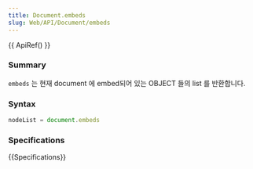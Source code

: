 ```yaml
---
title: Document.embeds
slug: Web/API/Document/embeds
---
```

{{ ApiRef() }}

### Summary

`embeds` 는 현재 document 에 embed되어 있는 OBJECT 들의 list 를 반환합니다.

### Syntax

```js
nodeList = document.embeds
```

### Specifications

{{Specifications}}
